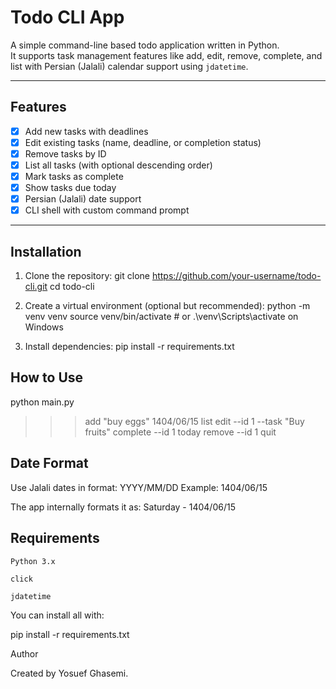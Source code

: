 # Todo CLI App

A simple command-line based todo application written in Python.  
It supports task management features like add, edit, remove, complete, and list with Persian (Jalali) calendar support using `jdatetime`.

---

## Features

- [x] Add new tasks with deadlines
- [x] Edit existing tasks (name, deadline, or completion status)
- [x] Remove tasks by ID
- [x] List all tasks (with optional descending order)
- [x] Mark tasks as complete
- [x] Show tasks due today
- [x] Persian (Jalali) date support
- [x] CLI shell with custom command prompt

---

## Installation

1. Clone the repository:
git clone https://github.com/your-username/todo-cli.git
cd todo-cli

2. Create a virtual environment (optional but recommended):
python -m venv venv
source venv/bin/activate  # or .\venv\Scripts\activate on Windows

3. Install dependencies:
pip install -r requirements.txt


## How to Use
python main.py

>>> add "buy eggs" 1404/06/15
>>> list
>>> edit --id 1 --task "Buy fruits"
>>> complete --id 1
>>> today
>>> remove --id 1
>>> quit


## Date Format

Use Jalali dates in format: YYYY/MM/DD
Example: 1404/06/15

The app internally formats it as:
Saturday - 1404/06/15


## Requirements

    Python 3.x

    click

    jdatetime

You can install all with:

pip install -r requirements.txt


Author

Created by Yosuef Ghasemi.
